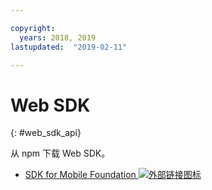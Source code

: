 ```yaml
---

copyright:
  years: 2018, 2019
lastupdated:  "2019-02-11"

---
```


#	Web SDK
{: #web_sdk_api}

从 npm 下载 Web SDK。

* [SDK for Mobile Foundation ![外部链接图标](../../icons/launch-glyph.svg "外部链接图标")](https://www.npmjs.com/package/ibm-mfp-web-sdk)

